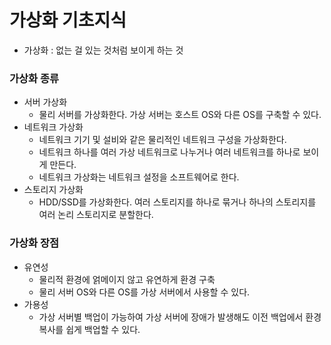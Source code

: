 # 가상화 기초지식
- 가상화 : 없는 걸 있는 것처럼 보이게 하는 것

### 가상화 종류
  - 서버 가상화
    - 물리 서버를 가상화한다. 가상 서버는 호스트 OS와 다른 OS를 구축할 수 있다.
  - 네트워크 가상화
    - 네트워크 기기 및 설비와 같은 물리적인 네트워크 구성을 가상화한다.
    - 네트워크 하나를 여러 가상 네트워크로 나누거나 여러 네트워크를 하나로 보이게 만든다.
    - 네트워크 가상화는 네트워크 설정을 소프트웨어로 한다.
  - 스토리지 가상화
    - HDD/SSD를 가상화한다. 여러 스토리지를 하나로 묶거나 하나의 스토리지를 여러 논리 스토리지로 분할한다. 
    
### 가상화 장점
  - 유연성
    - 물리적 환경에 얽메이지 않고 유연하게 환경 구축
    - 물리 서버 OS와 다른 OS를 가상 서버에서 사용할 수 있다.
  - 가용성
    - 가상 서버별 백업이 가능하여 가상 서버에 장애가 발생해도 이전 백업에서 환경 복사를 쉽게 백업할 수 있다.